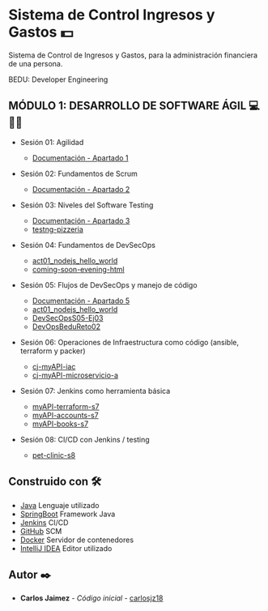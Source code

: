 # Sistema de Control Ingresos y Gastos 💵

Sistema de Control de Ingresos y Gastos, para la administración financiera de una persona.

BEDU: Developer Engineering

## MÓDULO 1: DESARROLLO DE SOFTWARE ÁGIL 💻🚀🤖

- Sesión 01: Agilidad
    - [Documentación - Apartado 1](https://docs.google.com/document/d/1lzzcZnAV9atwijTlIO3ie0c_Ckz_YQahrUtHa_KBwFk/edit?usp=share_lin)

- Sesión 02: Fundamentos de Scrum
    - [Documentación - Apartado 2](https://docs.google.com/document/d/1lzzcZnAV9atwijTlIO3ie0c_Ckz_YQahrUtHa_KBwFk/edit?usp=share_lin)

- Sesión 03: Niveles del Software Testing
    - [Documentación - Apartado 3](https://docs.google.com/document/d/1lzzcZnAV9atwijTlIO3ie0c_Ckz_YQahrUtHa_KBwFk/edit?usp=share_lin)
    - [testng-pizzeria](https://github.com/carlosjz18/testng-pizzeria)

- Sesión 04: Fundamentos de DevSecOps
    - [act01_nodejs_hello_world](https://github.com/carlosjz18/act01_nodejs_hello_world)
    - [coming-soon-evening-html](https://github.com/carlosjz18/coming-soon-evening-htmld)
    
- Sesión 05: Flujos de DevSecOps y manejo de código
    - [Documentación - Apartado 5](https://docs.google.com/document/d/1lzzcZnAV9atwijTlIO3ie0c_Ckz_YQahrUtHa_KBwFk/edit?usp=share_lin)
    - [act01_nodejs_hello_world](https://github.com/carlosjz18/act01_nodejs_hello_world)
    - [DevSecOpsS05-Ej03](https://github.com/carlosjz18/DevSecOpsS05-Ej03)
    - [DevOpsBeduReto02](https://github.com/carlosjz18/DevOpsBeduReto02)

- Sesión 06: Operaciones de Infraestructura como código (ansible, terraform y packer)
    - [cj-myAPI-iac](https://github.com/carlosjz18/cj-myAPI-iac)
    - [cj-myAPI-microservicio-a](https://github.com/carlosjz18/cj-myAPI-microservicio-a2)
    
- Sesión 07: Jenkins como herramienta básica
    - [myAPI-terraform-s7](https://github.com/carlosjz18/myAPI-terraform-s7)
    - [myAPI-accounts-s7](https://github.com/carlosjz18/myAPI-accounts-s7)
    - [myAPI-books-s7](https://github.com/carlosjz18/myAPI-books-s7)

- Sesión 08: CI/CD con Jenkins / testing
    - [pet-clinic-s8](https://github.com/carlosjz18/pet-clinic-s8)

## Construido con 🛠️

* [Java]() Lenguaje utilizado
* [SpringBoot]() Framework Java
* [Jenkins]() CI/CD
* [GitHub]() SCM
* [Docker]() Servidor de contenedores
* [IntelliJ IDEA]() Editor utilizado

## Autor ✒️

* **Carlos Jaimez** - *Código inicial* - [carlosjz18](https://github.com/carlosjz18)